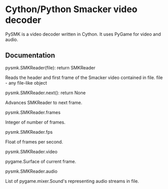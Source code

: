 Cython/Python Smacker video decoder
============================

PySMK is a video decoder written in Cython. It uses PyGame for video and audio.


Documentation
-------------


pysmk.SMKReader(file): return SMKReader

Reads the header and first frame of the Smacker video contained in file.
file - any file-like object


pysmk.SMKReader.next(): return None

Advances SMKReader to next frame.


pysmk.SMKReader.frames

Integer of number of frames.


pysmk.SMKReader.fps

Float of frames per second.


pysmk.SMKReader.video

pygame.Surface of current frame.


pysmk.SMKReader.audio

List of pygame.mixer.Sound's representing audio streams in file.
